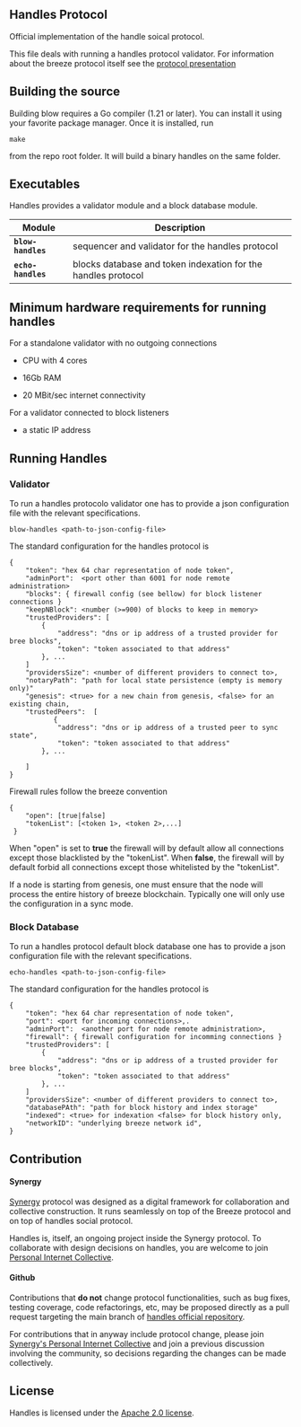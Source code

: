 ## Handles Protocol

Official implementation of the handle soical protocol.

This file deals with running a handles protocol validator. For information about the breeze protocol itself see the [protocol presentation](https://github.com/freehandle/handles/blob/main/handles.md)

## Building the source

Building blow requires a Go compiler (1.21 or later). You can install it using your favorite package manager. Once it is installed, run

```
make
```

from the repo root folder. It will build a binary handles on the same folder.

## Executables

Handles provides a validator module and a block database module. 

| Module             | Description                                                                  |
| ------------------ | ---------------------------------------------------------------------------- |
| **`blow-handles`** | sequencer and validator for the handles protocol                             |
| **`echo-handles`** | blocks database and token indexation for the handles protocol                |

## Minimum hardware requirements for running handles

For a standalone validator with no outgoing connections

- CPU with 4 cores

- 16Gb RAM
 
- 20 MBit/sec internet connectivity

For a validator connected to block listeners

- a static IP address

## Running Handles

### Validator

To run a handles protocolo validator one has to provide a json configuration file with the relevant specifications.

```
blow-handles <path-to-json-config-file>
```

The standard configuration for the handles protocol is 

```
{
	"token": "hex 64 char representation of node token",
	"adminPort":  <port other than 6001 for node remote administration>
	"blocks": { firewall config (see bellow) for block listener connections }
	"keepNBlock": <number (>=900) of blocks to keep in memory>
	"trustedProviders": [
        {
            "address": "dns or ip address of a trusted provider for bree blocks",
            "token": "token associated to that address"
        }, ...
    ]
	"providersSize": <number of different providers to connect to>,
	"notaryPath": "path for local state persistence (empty is memory only)"
	"genesis": <true> for a new chain from genesis, <false> for an existing chain,
	"trustedPeers":  [
           {
            "address": "dns or ip address of a trusted peer to sync state",
            "token": "token associated to that address"
        }, ...

    ]
}
```

Firewall rules follow the breeze convention 

```
{
    "open": [true|false]
    "tokenList": [<token 1>, <token 2>,...] 
 }
```

When "open" is set to __true__ the firewall will by default allow all connections except those blacklisted by the "tokenList". When __false__, the firewall will by default forbid all connections except those whitelisted by the "tokenList". 

If a node is starting from genesis, one must ensure that the node will process the entire history of breeze blockchain. Typically one will only use the configuration in a sync mode. 

### Block Database

To run a handles protocol default block database one has to provide a json configuration file with the relevant specifications.

```
echo-handles <path-to-json-config-file>
```

The standard configuration for the handles protocol is 

```
{
	"token": "hex 64 char representation of node token",
	"port": <port for incoming connections>,.
    "adminPort":  <another port for node remote administration>,
	"firewall": { firewall configuration for incomming connections }
	"trustedProviders": [
        {
            "address": "dns or ip address of a trusted provider for bree blocks",
            "token": "token associated to that address"
        }, ...
    ]
	"providersSize": <number of different providers to connect to>,
	"databasePAth": "path for block history and index storage"
	"indexed": <true> for indexation <false> for block history only,
    "networkID": "underlying breeze network id",
}
```

## Contribution

#### Synergy

[Synergy](https://github.com/freehandle/synergy) protocol was designed as a digital framework for collaboration and collective construction. It runs seamlessly on top of the Breeze protocol and on top of handles social protocol.  

Handles is, itself, an ongoing project inside the Synergy protocol. To collaborate with design decisions on handles, you are welcome to join [Personal Internet Collective](https://freehandle.org/synergy/collective/personal_internet). 

#### Github

Contributions that **do not** change protocol functionalities, such as bug fixes, testing coverage, code refactorings, etc, may be proposed directly as a pull request targeting the main branch of [handles official repository](). 

For contributions that in anyway include protocol change, please join [Synergy's Personal Internet Collective]() and join a previous discussion involving the community, so decisions regarding the changes can be made collectively. 

## License

Handles is licensed under the [Apache 2.0 license](https://www.apache.org/licenses/LICENSE-2.0.txt). 


